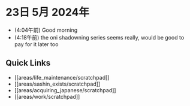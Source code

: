 # 23日 5月 2024年
- (4:04午前) Good morning
- (4:18午前) the oni shadowning series seems really, would be good to pay for it later too 




## Quick Links
- [[areas/life_maintenance/scratchpad]]
- [[areas/sashin_exists/scratchpad]]
- [[areas/acquiring_japanese/scratchpad]]
- [[areas/work/scratchpad]]
